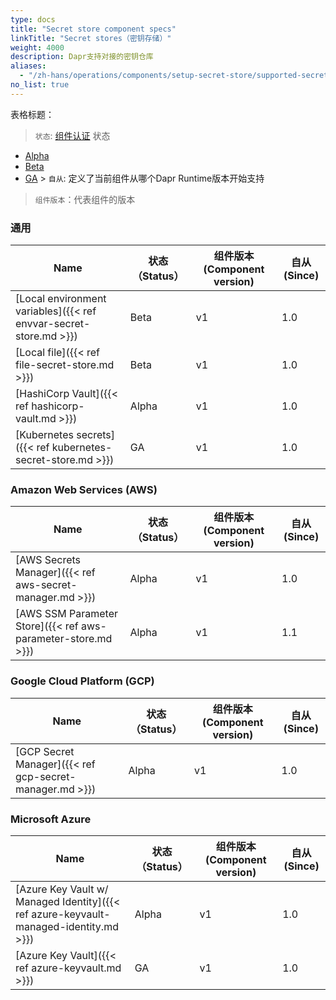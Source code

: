 ```yaml
---
type: docs
title: "Secret store component specs"
linkTitle: "Secret stores（密钥存储）"
weight: 4000
description: Dapr支持对接的密钥仓库
aliases:
  - "/zh-hans/operations/components/setup-secret-store/supported-secret-stores/"
no_list: true
---
```


表格标题：

> `状态`: [组件认证]({{X29X}}) 状态
  - [Alpha]({{X18X}})
  - [Beta]({{X20X}})
  - [GA]({{X22X}}) > `自从`: 定义了当前组件从哪个Dapr Runtime版本开始支持

> `组件版本`：代表组件的版本

### 通用

| Name                                                              | 状态 （Status） | 组件版本(Component version) | 自从(Since) |
| ----------------------------------------------------------------- | ----------- | ----------------------- | --------- |
| [Local environment variables]({{< ref envvar-secret-store.md >}}) | Beta        | v1                      | 1.0       |
| [Local file]({{< ref file-secret-store.md >}})                    | Beta        | v1                      | 1.0       |
| [HashiCorp Vault]({{< ref hashicorp-vault.md >}})                 | Alpha       | v1                      | 1.0       |
| [Kubernetes secrets]({{< ref kubernetes-secret-store.md >}})      | GA          | v1                      | 1.0       |

### Amazon Web Services (AWS)

| Name                                                          | 状态 （Status） | 组件版本(Component version) | 自从(Since) |
| ------------------------------------------------------------- | ----------- | ----------------------- | --------- |
| [AWS Secrets Manager]({{< ref aws-secret-manager.md >}})      | Alpha       | v1                      | 1.0       |
| [AWS SSM Parameter Store]({{< ref aws-parameter-store.md >}}) | Alpha       | v1                      | 1.1       |

### Google Cloud Platform (GCP)

| Name                                                    | 状态 （Status） | 组件版本(Component version) | 自从(Since) |
| ------------------------------------------------------- | ----------- | ----------------------- | --------- |
| [GCP Secret Manager]({{< ref gcp-secret-manager.md >}}) | Alpha       | v1                      | 1.0       |

### Microsoft Azure

| Name                                                                                  | 状态 （Status） | 组件版本(Component version) | 自从(Since) |
| ------------------------------------------------------------------------------------- | ----------- | ----------------------- | --------- |
| [Azure Key Vault w/ Managed Identity]({{< ref azure-keyvault-managed-identity.md >}}) | Alpha       | v1                      | 1.0       |
| [Azure Key Vault]({{< ref azure-keyvault.md >}})                                      | GA          | v1                      | 1.0       |
